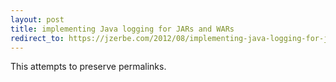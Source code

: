 ```yaml
---
layout: post
title: implementing Java logging for JARs and WARs
redirect_to: https://jzerbe.com/2012/08/implementing-java-logging-for-jars-and-wars/
---
```

This attempts to preserve permalinks.
